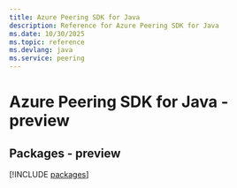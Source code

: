 ```yaml
---
title: Azure Peering SDK for Java
description: Reference for Azure Peering SDK for Java
ms.date: 10/30/2025
ms.topic: reference
ms.devlang: java
ms.service: peering
---
```

# Azure Peering SDK for Java - preview
## Packages - preview
[!INCLUDE [packages](peering-index.md)]